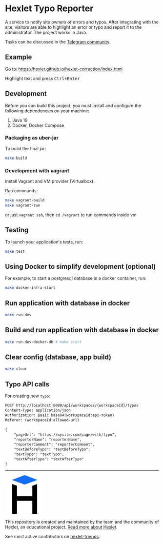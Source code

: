# Hexlet Typo Reporter

A service to notify site owners of errors and typos. After integrating with the site, visitors are able to highlight an error or typo and report it to the administrator. The project works in Java.

Tasks can be discussed in the [Telegram community](https://t.me/hexletcommunity/12).

## Example

Go to: https://hexlet.github.io/hexlet-correction/index.html

Highlight text and press <kbd>Ctrl+Enter</kbd>

## Development

Before you can build this project, you must install and configure the following dependencies on your machine:

1. Java 19
2. Docker, Docker Compose

### Packaging as uber-jar

To build the final jar:

```bash
make build
```

### Development with vagrant

Install Vagrant and VM provider (Virtualbox).

Run commands:

```bash
make vagrant-build
make vagrant-run
```

or just `vagrant ssh`, then `cd /vagrant` to run commands inside vm

## Testing

To launch your application's tests, run:

```bash
make test
```

## Using Docker to simplify development (optional)

For example, to start a postgresql database in a docker container, run:

```bash
make docker-infra-start
```

## Run application with database in docker

```bash
make run-dev
```

## Build and run application with database in docker

```bash
make run-dev-docker-db # make start
```

## Clear config (database, app build)

```bash
make clear
```

## Typo API calls

For creating new `typo`:

```plaintext
POST http://localhost:8080/api/workspaces/{workspaceId}/typos
Content-Type: application/json
Authorization: Basic base64(workspaceId:api-token)
Referer: (workspaceId:allowed-url)

{
    "pageUrl": "https://mysite.com/page/with/typo",
    "reporterName": "reporterName",
    "reporterComment": "reporterComment",
    "textBeforeTypo": "textBeforeTypo",
    "textTypo": "textTypo",
    "textAfterTypo": "textAfterTypo"
}
```

---

[![Hexlet Ltd. logo](https://raw.githubusercontent.com/Hexlet/assets/master/images/hexlet_logo128.png)](https://hexlet.io/?utm_source=github&utm_medium=link&utm_campaign=hexlet-correction)

This repository is created and maintained by the team and the community of Hexlet, an educational project. [Read more about Hexlet](https://hexlet.io/?utm_source=github&utm_medium=link&utm_campaign=hexlet-correction).

See most active contributors on [hexlet-friends](https://friends.hexlet.io/).
